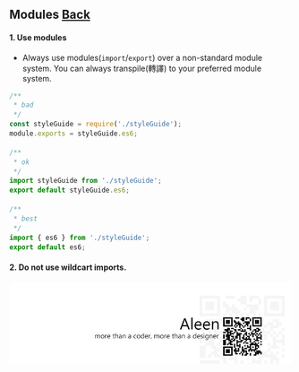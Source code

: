 ## Modules [**Back**](./../README.md)

#### 1. Use modules

- Always use modules(`import`/`export`) over a non-standard module system. You can always transpile(轉譯) to your preferred module system.

```js
/**
 * bad
 */
const styleGuide = require('./styleGuide');
module.exports = styleGuide.es6;

/**
 * ok
 */
import styleGuide from './styleGuide';
export default styleGuide.es6;

/**
 * best
 */
import { es6 } from './styleGuide';
export default es6;
```

#### 2. Do not use wildcart imports.

<a href="http://aleen42.github.io/" target="_blank" ><img src="./../pic/tail.gif"></a>